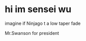 

<h1>hi im sensei wu</h1>


<p>imagine if Ninjago t a low taper fade</p>
<img src="https://encrypted-tbn0.gstatic.com/images?q=tbn:ANd9GcSDMtSdsR5o_vS9jBqOhmCtY_dvE4fJZ0eQYA&amp;s" class="sFlh5c FyHeAf" alt="Mecabricks.com | Ninja|Fortnite" jsname="JuXqh" style="max-width: 1440px; position: absolute; visibility: hidden;" data-ilt="1736855382070">

<p>Mr.Swanson for president</p>
